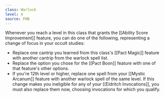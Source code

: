 ```yaml
---
class: Warlock
level: 4
source: PHB
---
```


Whenever you reach a level in this class that grants the [[Ability Score Improvement]] feature, you can do one of the following, representing a change of focus in your occult studies:
- Replace one cantrip you learned from this class's [[Pact Magic]] feature with another cantrip from the warlock spell list.
- Replace the option you chose for the [[Pact Boon]] feature with one of that feature's other options.
- If you're 12th level or higher, replace one spell from your [[Mystic Arcanum]] feature with another warlock spell of the same level.
If this change makes you ineligible for any of your [[Eldritch Invocations]], you must also replace them now, choosing invocations for which you qualify.
